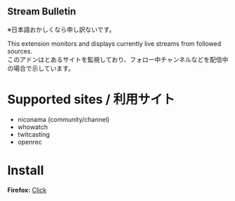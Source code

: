 ## Stream Bulletin
※日本語おかしくなら申し訳ないです。

This extension monitors and displays currently live streams from followed sources.  
このアドンはとあるサイトを監視しており、フォロー中チャンネルなどを配信中の場合で示しています。
# Supported sites / 利用サイト
* niconama (community/channel)
* whowatch
* twitcasting
* openrec
# Install
**Firefox:** [Click](https://github.com/mkn000/streambulletin/releases/download/v0.1.2/stream_bulletin-0.1.2-fx.xpi)
